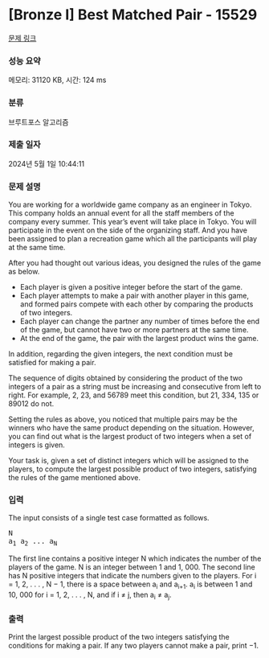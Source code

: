 # [Bronze I] Best Matched Pair - 15529 

[문제 링크](https://www.acmicpc.net/problem/15529) 

### 성능 요약

메모리: 31120 KB, 시간: 124 ms

### 분류

브루트포스 알고리즘

### 제출 일자

2024년 5월 1일 10:44:11

### 문제 설명

<p>You are working for a worldwide game company as an engineer in Tokyo. This company holds an annual event for all the staff members of the company every summer. This year’s event will take place in Tokyo. You will participate in the event on the side of the organizing staff. And you have been assigned to plan a recreation game which all the participants will play at the same time.</p>

<p>After you had thought out various ideas, you designed the rules of the game as below.</p>

<ul>
	<li>Each player is given a positive integer before the start of the game.</li>
	<li>Each player attempts to make a pair with another player in this game, and formed pairs compete with each other by comparing the products of two integers.</li>
	<li>Each player can change the partner any number of times before the end of the game, but cannot have two or more partners at the same time.</li>
	<li>At the end of the game, the pair with the largest product wins the game.</li>
</ul>

<p>In addition, regarding the given integers, the next condition must be satisfied for making a pair.</p>

<p>The sequence of digits obtained by considering the product of the two integers of a pair as a string must be increasing and consecutive from left to right. For example, 2, 23, and 56789 meet this condition, but 21, 334, 135 or 89012 do not.</p>

<p>Setting the rules as above, you noticed that multiple pairs may be the winners who have the same product depending on the situation. However, you can find out what is the largest product of two integers when a set of integers is given.</p>

<p>Your task is, given a set of distinct integers which will be assigned to the players, to compute the largest possible product of two integers, satisfying the rules of the game mentioned above.</p>

### 입력 

 <p>The input consists of a single test case formatted as follows.</p>

<pre>N
a<sub>1</sub> a<sub>2</sub> ... a<sub>N</sub></pre>

<p>The first line contains a positive integer N which indicates the number of the players of the game. N is an integer between 1 and 1, 000. The second line has N positive integers that indicate the numbers given to the players. For i = 1, 2, . . . , N − 1, there is a space between a<sub>i</sub> and a<sub>i+1</sub>. a<sub>i</sub> is between 1 and 10, 000 for i = 1, 2, . . . , N, and if i ≠ j, then a<sub>i</sub> ≠ a<sub>j</sub>.</p>

### 출력 

 <p>Print the largest possible product of the two integers satisfying the conditions for making a pair. If any two players cannot make a pair, print −1.</p>

